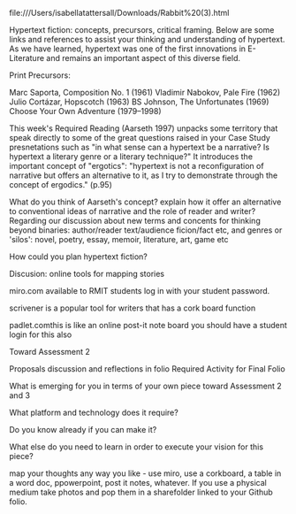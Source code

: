 file:///Users/isabellatattersall/Downloads/Rabbit%20(3).html

Hypertext fiction: concepts, precursors, critical framing. Below are some links and references to assist your thinking and understanding of hypertext. As we have learned, hypertext was one of the first innovations in E-Literature and remains an important aspect of this diverse field.

Print Precursors:

Marc Saporta, Composition No. 1 (1961)
Vladimir Nabokov, Pale Fire (1962)
Julio Cortázar, Hopscotch (1963)
BS Johnson, The Unfortunates (1969)
Choose Your Own Adventure (1979–1998)


This week's Required Reading (Aarseth 1997) unpacks some territory that speak directly to some of the great questions raised in your Case Study presnetations such as "in what sense can a hypertext be a narrative? Is hypertext a literary genre or a literary technique?" It introduces the important concept of "ergotics": "hypertext is not a reconfiguration of narrative but offers an alternative to it, as I try to demonstrate through the concept of ergodics." (p.95)

What do you think of Aarseth's concept? explain how it offer an alternative to conventional ideas of narrative and the role of reader and writer?
Regarding our discussion about new terms and concents for thinking beyond binaries: author/reader text/audience ficion/fact etc, and genres or 'silos': novel, poetry, essay, memoir, literature, art, game etc


How could you plan hypertext fiction?

Discusion: online tools for mapping stories

miro.com available to RMIT students log in with your student password.

scrivener is a popular tool for writers that has a cork board function

padlet.comthis is like an online post-it note board you should have a student login for this also

Toward Assessment 2

Proposals discussion and reflections in folio Required Activity for Final Folio

What is emerging for you in terms of your own piece toward Assessment 2 and 3

What platform and technology does it require?

Do you know already if you can make it?

What else do you need to learn in order to execute your vision for this piece?

map your thoughts any way you like - use miro, use a corkboard, a table in a word doc, ppowerpoint, post it notes, whatever. If you use a physical medium take photos and pop them in a sharefolder linked to your Github folio.
